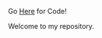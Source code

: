 Go [Here](https://github.com/vchokshi/crispy-computing-machine) for Code!

Welcome to my repository.
